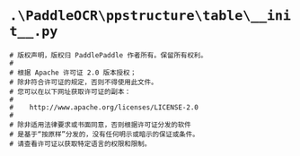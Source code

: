 # `.\PaddleOCR\ppstructure\table\__init__.py`

```
# 版权声明，版权归 PaddlePaddle 作者所有。保留所有权利。
#
# 根据 Apache 许可证 2.0 版本授权；
# 除非符合许可证的规定，否则不得使用此文件。
# 您可以在以下网址获取许可证的副本：
#
#    http://www.apache.org/licenses/LICENSE-2.0
#
# 除非适用法律要求或书面同意，否则根据许可证分发的软件
# 是基于“按原样”分发的，没有任何明示或暗示的保证或条件。
# 请查看许可证以获取特定语言的权限和限制。
```